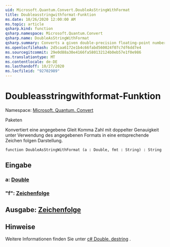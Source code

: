 ```yaml
---
uid: Microsoft.Quantum.Convert.DoubleAsStringWithFormat
title: Doubleasstringwithformat-Funktion
ms.date: 10/26/2020 12:00:00 AM
ms.topic: article
qsharp.kind: function
qsharp.namespace: Microsoft.Quantum.Convert
qsharp.name: DoubleAsStringWithFormat
qsharp.summary: Converts a given double-precision floating-point number to an equivalent string representation, using the given format.
ms.openlocfilehash: 2d5caa6172e1b4c66fabd560024f07c7df6dd7e4
ms.sourcegitcommit: 29e0d88a30e4166fa580132124b0eb57e1f0e986
ms.translationtype: MT
ms.contentlocale: de-DE
ms.lasthandoff: 10/27/2020
ms.locfileid: "92702989"
---
```

# <a name="doubleasstringwithformat-function"></a>Doubleasstringwithformat-Funktion

Namespace: [Microsoft. Quantum. Convert](xref:Microsoft.Quantum.Convert)

Paketen [](https://nuget.org/packages/)


Konvertiert eine angegebene Gleit Komma Zahl mit doppelter Genauigkeit unter Verwendung des angegebenen Formats in eine entsprechende Zeichen folgen Darstellung.

```qsharp
function DoubleAsStringWithFormat (a : Double, fmt : String) : String
```


## <a name="input"></a>Eingabe

### <a name="a--double"></a>a: [Double](xref:microsoft.quantum.lang-ref.double)




### <a name="fmt--string"></a>"f": [Zeichenfolge](xref:microsoft.quantum.lang-ref.string)





## <a name="output--string"></a>Ausgabe: [Zeichenfolge](xref:microsoft.quantum.lang-ref.string)



## <a name="remarks"></a>Hinweise

Weitere Informationen finden Sie unter [c# Double. destring](https://docs.microsoft.com/dotnet/api/system.double.tostring?view=netframework-4.7.1#System_Double_ToString_System_String_) .